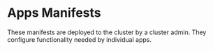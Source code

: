 # Apps Manifests

These manifests are deployed to the cluster by a cluster admin. They 
configure functionality needed by individual apps.
